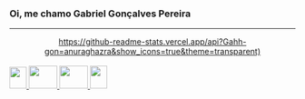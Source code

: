 ### Oi, me chamo Gabriel Gonçalves Pereira

<hr/>

 <div align="center">
  <a href="https://github.com/Gahh-gon">
  https://github-readme-stats.vercel.app/api?Gahh-gon=anuraghazra&show_icons=true&theme=transparent)
</div>

  </div>
<div style="display: inline_block"><br>
  <img src="https://cdn.jsdelivr.net/gh/devicons/devicon/icons/javascript/javascript-original.svg" height="38" width="30"/>         
    <img src="https://cdn.jsdelivr.net/gh/devicons/devicon/icons/html5/html5-original-wordmark.svg"height="40" width="50" />
   <img src="https://cdn.jsdelivr.net/gh/devicons/devicon/icons/css3/css3-original-wordmark.svg" height="40" width="50"/>   
   <img src="https://cdn.jsdelivr.net/gh/devicons/devicon/icons/nodejs/nodejs-original.svg"height="40" width="30" />
          
</div>
  
  
<!-- 
**Gahh-gon/Gahh-gon** is a ✨ _special_ ✨ repository because its `README.md` (this file) appears on your GitHub profile.

Here are some ideas to get you started:

- 🔭 I’m currently working on ...
- 🌱 I’m currently learning ...
- 👯 I’m looking to collaborate on ...
- 🤔 I’m looking for help with ...
- 💬 Ask me about ...
- 📫 How to reach me: ...
- 😄 Pronouns: ...
- ⚡ Fun fact: ...
-> 
